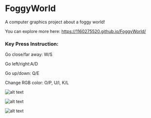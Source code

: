 # FoggyWorld
A computer graphics project about a foggy world!

You can explore more here: https://1160275520.github.io/FoggyWorld/

### Key Press Instruction:
Go close/far away: W/S

Go left/right:A/D

Go up/down: Q/E

Change RGB color: O/P, U/I, K/L

![alt text](https://backgroundpicture.s3.amazonaws.com/foggy1.png)

![alt text](https://backgroundpicture.s3.amazonaws.com/foggy2.png)

![alt text](https://backgroundpicture.s3.amazonaws.com/foggy3.png)

